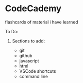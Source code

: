 # CodeCademy

flashcards of material i have learned

To Do:

1. Sections to add:

   - git
   - github
   - javascript
   - html
   - VSCode shortcuts
   - command line
